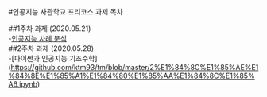 #인공지능 사관학교 프리코스 과제 목차

##1주차 과제 (2020.05.21)   
-[인공지능 사례 분석](https://github.com/ktm93/tm/blob/master/1week.ipynb)   
##2주차 과제 (2020.05.28)   
-[파이썬과 인공지능 기초수학]   (https://github.com/ktm93/tm/blob/master/2%E1%84%8C%E1%85%AE%E1%84%8E%E1%85%A1%E1%84%80%E1%85%AA%E1%84%8C%E1%85%A6.ipynb)   
